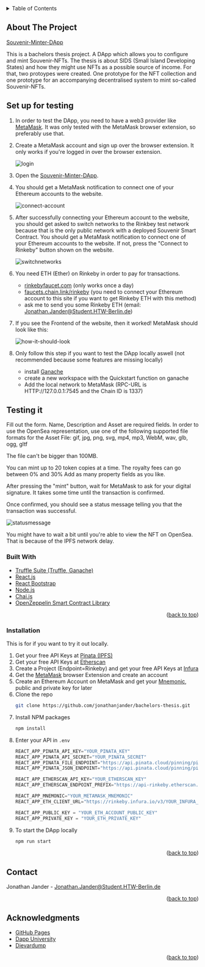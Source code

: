 <!-- README TEMPLATE FROM https://github.com/othneildrew/Best-README-Template/blob/master/BLANK_README.md -->
<div id="top"></div>
<!--
*** Thanks for checking out the Best-README-Template. If you have a suggestion
*** that would make this better, please fork the repo and create a pull request
*** or simply open an issue with the tag "enhancement".
*** Don't forget to give the project a star!
*** Thanks again! Now go create something AMAZING! :D
-->



<!-- PROJECT SHIELDS -->
<!--
*** I'm using markdown "reference style" links for readability.
*** Reference links are enclosed in brackets [ ] instead of parentheses ( ).
*** See the bottom of this document for the declaration of the reference variables
*** for contributors-url, forks-url, etc. This is an optional, concise syntax you may use.
*** https://www.markdownguide.org/basic-syntax/#reference-style-links
-->

<!-- TABLE OF CONTENTS -->
<details>
  <summary>Table of Contents</summary>
  <ol>
    <li>
      <a href="#about-the-project">About The Project</a>
    </li>
    <li><a href="#set-up-for-testing">Set up for testing</a></li>
    <li><a href="#testing-it">Testing it</a></li>
    <li><a href="#installation">Installation</a></li>
    <li><a href="#contact">Contact</a></li>
    <li><a href="#acknowledgments">Acknowledgments</a></li>
  </ol>
</details>



<!-- ABOUT THE PROJECT -->
## About The Project

[Souvenir-Minter-DApp](https://jonathanjander.github.io/nft-react-postcard-minter/)

This is a bachelors thesis project. A DApp which allows you to configure and mint Souvenir-NFTs.
The thesis is about SIDS (Small Island Developing States) and how they might use NFTs as a possible source of income.
For that, two protoypes were created. One prototype for the NFT collection and one prototype for an accompanying decentralised system to mint so-called Souvenir-NFTs. 

<!-- GETTING STARTED -->
## Set up for testing
1. In order to test the DApp, you need to have a web3 provider like [MetaMask](https://metamask.io/download/). It was only tested with the MetaMask browser extension, so preferably use that. 
2. Create a MetaMask account and sign up over the browser extension. It only works if you're logged in over the browser extension.

   ![login](https://user-images.githubusercontent.com/63592190/156354768-2779a23a-97bb-4966-b533-d9f4080e1799.png)

3. Open the [Souvenir-Minter-DApp](https://jonathanjander.github.io/nft-react-postcard-minter/).
4. You should get a MetaMask notification to connect one of your Ethereum accounts to the website. 
 
   ![connect-account](https://user-images.githubusercontent.com/63592190/156241574-000869ec-0de8-4636-85b1-6dc21a581ea5.png)

5. After successfully connecting your Ethereum account to the website, you should get asked to switch networks to the Rinkbey test network because that is the only public network with a deployed Souvenir Smart Contract. You should get a MetaMask notification to connect one of your Ethereum accounts to the website. If not, press the "Connect to Rinkeby" button shown on the website.

   ![switchnetworks](https://user-images.githubusercontent.com/63592190/156238326-e14dfa72-8f5a-483d-b96d-dfdd5196fbe5.png)

6. You need ETH (Ether) on Rinkeby in order to pay for transactions.
   * [rinkebyfaucet.com](https://www.rinkebyfaucet.com/) (only works once a day)
   * [faucets.chain.link/rinkeby](https://faucets.chain.link/rinkeby) (you need to connect your Ethereum account to this site if you want to get Rinkeby ETH with this method)
   * ask me to send you some Rinkeby ETH (email: Jonathan.Jander@Student.HTW-Berlin.de)
7. If you see the Frontend of the website, then it worked! MetaMask should look like this:

   ![how-it-should-look](https://user-images.githubusercontent.com/63592190/156360738-7ca66bac-e8b5-49a9-b532-33a3d0b12c61.png)

8. Only follow this step if you want to test the DApp locally aswell (not recommended because some features are missing locally)
   * install [Ganache](https://trufflesuite.com/ganache/index.html)
   * create a new workspace with the Quickstart function on ganache
   * Add the local network to MetaMask (RPC-URL is HTTP://127.0.0.1:7545 and the Chain ID is 1337)


## Testing it
Fill out the form. Name, Description and Asset are required fields. 
In order to use the OpenSea representation, use one of the following supported file formats for the Asset File:
  gif, jpg, png, svg, mp4, mp3, WebM, wav, glb, ogg, gltf
  
The file can't be bigger than 100MB.

You can mint up to 20 token copies at a time.
The royalty fees can go between 0% and 30%
Add as many property fields as you like.

After pressing the "mint" button, wait for MetaMask to ask for your digital signature. It takes some time until the transaction is confirmed.

Once confirmed, you should see a status message telling you that the transaction was successful. 

![statusmessage](https://user-images.githubusercontent.com/63592190/156620470-5e50e702-f366-42f7-8b04-8875819ea275.png)

You might have to wait a bit until you're able to view the NFT on OpenSea. That is because of the IPFS network delay.

### Built With

* [Truffle Suite (Truffle, Ganache)](https://trufflesuite.com/)
* [React.js](https://reactjs.org/)
* [React Bootstrap](https://react-bootstrap.github.io/)
* [Node.js](https://nodejs.org/en/)
* [Chai.js](https://www.chaijs.com/)
* [OpenZeppelin Smart Contract Library](https://github.com/OpenZeppelin/openzeppelin-contracts)

<p align="right">(<a href="#top">back to top</a>)</p>


### Installation
This is for if you want to try it out locally.

1. Get your free API Keys at [Pinata (IPFS)](https://www.pinata.cloud/)
2. Get your free API Keys at [Etherscan](https://etherscan.io/apis)
3. Create a Project (Endpoint=Rinkeby) and get your free API Keys at [Infura](https://infura.io/)
4. Get the [MetaMask](https://metamask.io/) browser Extension and create an account
6. Create an Ethereum Account on MetaMask and get your [Mnemonic](https://metamask.zendesk.com/hc/en-us/articles/360015290032-How-to-reveal-your-Secret-Recovery-Phrase), public and private key for later
7. Clone the repo
   ```sh
   git clone https://github.com/jonathanjander/bachelors-thesis.git
   ```
3. Install NPM packages
   ```sh
   npm install
   ```
4. Enter your API in `.env`
   ```js
   REACT_APP_PINATA_API_KEY="YOUR_PINATA_KEY"
   REACT_APP_PINATA_API_SECRET="YOUR_PINATA_SECRET"
   REACT_APP_PINATA_FILE_ENDPOINT="https://api.pinata.cloud/pinning/pinFileToIPFS"
   REACT_APP_PINATA_JSON_ENDPOINT="https://api.pinata.cloud/pinning/pinJSONToIPFS"
   
   REACT_APP_ETHERSCAN_API_KEY="YOUR_ETHERSCAN_KEY"
   REACT_APP_ETHERSCAN_ENDPOINT_PREFIX="https://api-rinkeby.etherscan.io/api"

   REACT_APP_MNEMONIC="YOUR_METAMASK_MNEMONIC"
   REACT_APP_ETH_CLIENT_URL="https://rinkeby.infura.io/v3/YOUR_INFURA_PROJECT_ID"

   REACT_APP_PUBLIC_KEY = "YOUR_ETH_ACCOUNT_PUBLIC_KEY"
   REACT_APP_PRIVATE_KEY = "YOUR_ETH_PRIVATE_KEY"
   ```
4. To start the DApp locally
   ```sh
   npm run start 
   ```
   

<p align="right">(<a href="#top">back to top</a>)</p>

<!-- CONTACT -->
## Contact
Jonathan Jander - Jonathan.Jander@Student.HTW-Berlin.de
<p align="right">(<a href="#top">back to top</a>)</p>



<!-- ACKNOWLEDGMENTS -->
## Acknowledgments

* [GitHub Pages](https://pages.github.com)
* [Dapp University](https://www.dappuniversity.com/)
* [Dievardump](https://github.com/dievardump/EIP2981-implementation)



<p align="right">(<a href="#top">back to top</a>)</p>



<!-- MARKDOWN LINKS & IMAGES -->
<!-- https://www.markdownguide.org/basic-syntax/#reference-style-links -->
[contributors-shield]: https://img.shields.io/github/contributors/othneildrew/Best-README-Template.svg?style=for-the-badge
[contributors-url]: https://github.com/othneildrew/Best-README-Template/graphs/contributors
[forks-shield]: https://img.shields.io/github/forks/othneildrew/Best-README-Template.svg?style=for-the-badge
[forks-url]: https://github.com/othneildrew/Best-README-Template/network/members
[stars-shield]: https://img.shields.io/github/stars/othneildrew/Best-README-Template.svg?style=for-the-badge
[stars-url]: https://github.com/othneildrew/Best-README-Template/stargazers
[issues-shield]: https://img.shields.io/github/issues/othneildrew/Best-README-Template.svg?style=for-the-badge
[issues-url]: https://github.com/othneildrew/Best-README-Template/issues
[license-shield]: https://img.shields.io/github/license/othneildrew/Best-README-Template.svg?style=for-the-badge
[license-url]: https://github.com/othneildrew/Best-README-Template/blob/master/LICENSE.txt
[linkedin-shield]: https://img.shields.io/badge/-LinkedIn-black.svg?style=for-the-badge&logo=linkedin&colorB=555
[linkedin-url]: https://linkedin.com/in/othneildrew
[product-screenshot]: images/screenshot.png


